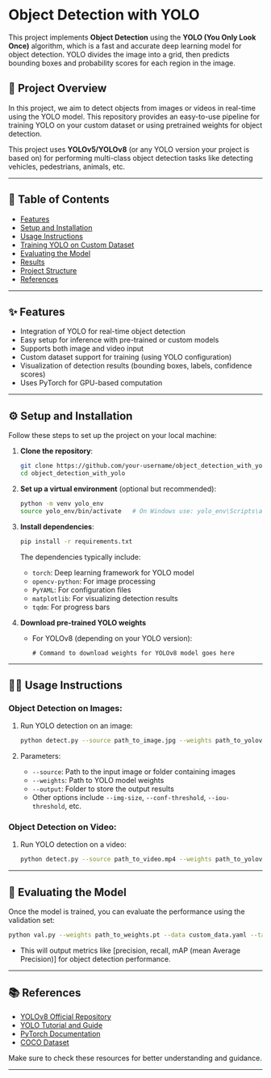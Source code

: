 # Object Detection with YOLO

This project implements **Object Detection** using the **YOLO (You Only Look Once)** algorithm, which is a fast and accurate deep learning model for object detection. YOLO divides the image into a grid, then predicts bounding boxes and probability scores for each region in the image.

## 🚀 **Project Overview**

In this project, we aim to detect objects from images or videos in real-time using the YOLO model. This repository provides an easy-to-use pipeline for training YOLO on your custom dataset or using pretrained weights for object detection.

This project uses **YOLOv5/YOLOv8** (or any YOLO version your project is based on) for performing multi-class object detection tasks like detecting vehicles, pedestrians, animals, etc.

---

## 📝 **Table of Contents**

- [Features](#features)
- [Setup and Installation](#setup-and-installation)
- [Usage Instructions](#usage-instructions)
- [Training YOLO on Custom Dataset](#training-yolo-on-custom-dataset)
- [Evaluating the Model](#evaluating-the-model)
- [Results](#results)
- [Project Structure](#project-structure)
- [References](#references)

---

## ✨ **Features**

- Integration of YOLO for real-time object detection
- Easy setup for inference with pre-trained or custom models
- Supports both image and video input
- Custom dataset support for training (using YOLO configuration)
- Visualization of detection results (bounding boxes, labels, confidence scores)
- Uses PyTorch for GPU-based computation

---

## ⚙️ **Setup and Installation**

Follow these steps to set up the project on your local machine:

1. **Clone the repository**:
    ```bash
    git clone https://github.com/your-username/object_detection_with_yolo.git
    cd object_detection_with_yolo
    ```

2. **Set up a virtual environment** (optional but recommended):
    ```bash
    python -m venv yolo_env
    source yolo_env/bin/activate   # On Windows use: yolo_env\Scripts\activate
    ```

3. **Install dependencies**:
    ```bash
    pip install -r requirements.txt
    ```

   The dependencies typically include:
    - `torch`: Deep learning framework for YOLO model
    - `opencv-python`: For image processing
    - `PyYAML`: For configuration files
    - `matplotlib`: For visualizing detection results
    - `tqdm`: For progress bars

4. **Download pre-trained YOLO weights**
    - For YOLOv8 (depending on your YOLO version):
        ```shell
        # Command to download weights for YOLOv8 model goes here
        ```

---

## 🧑‍💻 **Usage Instructions**

### Object Detection on Images:

1. Run YOLO detection on an image:
    ```bash
    python detect.py --source path_to_image.jpg --weights path_to_yolov_weights.pt --output output_folder
    ```

2. Parameters:
    - `--source`: Path to the input image or folder containing images
    - `--weights`: Path to YOLO model weights
    - `--output`: Folder to store the output results
    - Other options include `--img-size`, `--conf-threshold`, `--iou-threshold`, etc.

### Object Detection on Video:

1. Run YOLO detection on a video:
    ```bash
    python detect.py --source path_to_video.mp4 --weights path_to_yolov_weights.pt --output output_folder
    ```

---


## 🧮 **Evaluating the Model**

Once the model is trained, you can evaluate the performance using the validation set:

```bash
python val.py --weights path_to_weights.pt --data custom_data.yaml --task test
```

- This will output metrics like [precision, recall, mAP (mean Average Precision)] for object detection performance.


---


## 📚 **References**

- [YOLOv8 Official Repository](https://github.com/ultralytics/ultralytics/blob/main/docs/en/models/yolov8.md)
- [YOLO Tutorial and Guide](https://www.learnopencv.com/)
- [PyTorch Documentation](https://pytorch.org/docs/)
- [COCO Dataset](https://cocodataset.org/#home)

Make sure to check these resources for better understanding and guidance.

---
